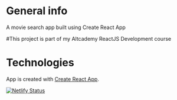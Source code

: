 # General info
A movie search app built using Create React App 

#This project is part of my Altcademy ReactJS Development course

# Technologies
App is created with [Create React App](https://github.com/facebook/create-react-app).

[![Netlify Status](https://api.netlify.com/api/v1/badges/122f4984-d1ac-44c9-a25f-e1f1af73e9c9/deploy-status)](https://app.netlify.com/sites/movie-finder-2-app/deploys)
